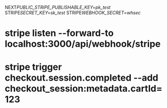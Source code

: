 NEXT*PUBLIC_STRIPE_PUBLISHABLE_KEY=pk_test*
STRIPE*SECRET_KEY=sk_test*
STRIPE*WEBHOOK_SECRET=whsec*

# stripe listen --forward-to localhost:3000/api/webhook/stripe

# stripe trigger checkout.session.completed --add checkout_session:metadata.cartId=123
